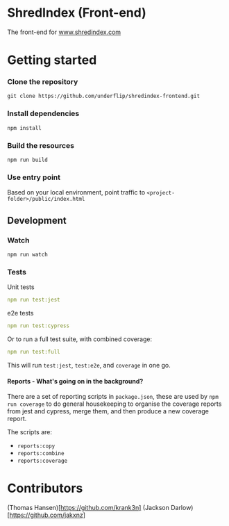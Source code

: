 # ShredIndex (Front-end)
The front-end for www.shredindex.com

# Getting started

### Clone the repository

```
git clone https://github.com/underflip/shredindex-frontend.git
```

### Install dependencies

```
npm install
```

### Build the resources

```
npm run build
```

### Use entry point

Based on your local environment, point traffic to `<project-folder>/public/index.html`

## Development

### Watch

```
npm run watch
```

### Tests

Unit tests

```yaml
npm run test:jest
```

e2e tests

```yaml
npm run test:cypress
```

Or to run a full test suite, with combined coverage:

```yaml
npm run test:full
```

This will run `test:jest`, `test:e2e`, and `coverage` in one go.

#### Reports - What's going on in the background?

There are a set of reporting scripts in `package.json`, these are used by `npm run coverage` to do general housekeeping to organise the coverage reports from jest and cypress, merge them, and then produce a new coverage report.

The scripts are:

- `reports:copy`
- `reports:combine`
- `reports:coverage`

# Contributors

(Thomas Hansen)[https://github.com/krank3n]
(Jackson Darlow)[https://github.com/jakxnz]

